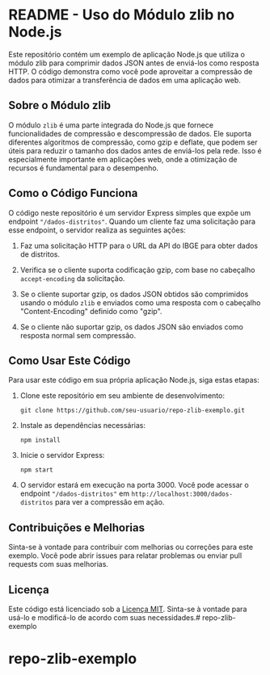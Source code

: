 # README - Uso do Módulo zlib no Node.js

Este repositório contém um exemplo de aplicação Node.js que utiliza o módulo zlib para comprimir dados JSON antes de enviá-los como resposta HTTP. O código demonstra como você pode aproveitar a compressão de dados para otimizar a transferência de dados em uma aplicação web.

## Sobre o Módulo zlib

O módulo `zlib` é uma parte integrada do Node.js que fornece funcionalidades de compressão e descompressão de dados. Ele suporta diferentes algoritmos de compressão, como gzip e deflate, que podem ser úteis para reduzir o tamanho dos dados antes de enviá-los pela rede. Isso é especialmente importante em aplicações web, onde a otimização de recursos é fundamental para o desempenho.

## Como o Código Funciona

O código neste repositório é um servidor Express simples que expõe um endpoint `"/dados-distritos"`. Quando um cliente faz uma solicitação para esse endpoint, o servidor realiza as seguintes ações:

1. Faz uma solicitação HTTP para o URL da API do IBGE para obter dados de distritos.

2. Verifica se o cliente suporta codificação gzip, com base no cabeçalho `accept-encoding` da solicitação.

3. Se o cliente suportar gzip, os dados JSON obtidos são comprimidos usando o módulo `zlib` e enviados como uma resposta com o cabeçalho "Content-Encoding" definido como "gzip".

4. Se o cliente não suportar gzip, os dados JSON são enviados como resposta normal sem compressão.

## Como Usar Este Código

Para usar este código em sua própria aplicação Node.js, siga estas etapas:

1. Clone este repositório em seu ambiente de desenvolvimento:

   ```
   git clone https://github.com/seu-usuario/repo-zlib-exemplo.git
   ```

2. Instale as dependências necessárias:

   ```
   npm install
   ```

3. Inicie o servidor Express:

   ```
   npm start
   ```

4. O servidor estará em execução na porta 3000. Você pode acessar o endpoint `"/dados-distritos"` em `http://localhost:3000/dados-distritos` para ver a compressão em ação.

## Contribuições e Melhorias

Sinta-se à vontade para contribuir com melhorias ou correções para este exemplo. Você pode abrir issues para relatar problemas ou enviar pull requests com suas melhorias.

## Licença

Este código está licenciado sob a [Licença MIT](LICENSE). Sinta-se à vontade para usá-lo e modificá-lo de acordo com suas necessidades.# repo-zlib-exemplo
# repo-zlib-exemplo
